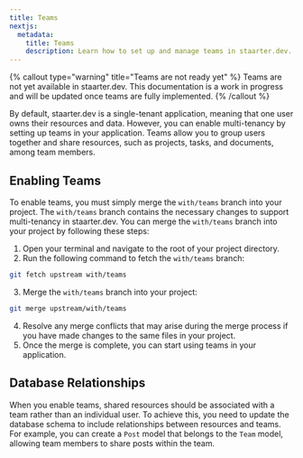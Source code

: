 ```yaml
---
title: Teams
nextjs:
  metadata:
    title: Teams
    description: Learn how to set up and manage teams in staarter.dev.
---
```


{% callout type="warning" title="Teams are not ready yet" %}
Teams are not yet available in staarter.dev. This documentation is a work in progress and will be updated once teams are fully implemented.
{% /callout %}

By default, staarter.dev is a single-tenant application, meaning that one user owns their resources and data. However, you can enable multi-tenancy by setting up teams in your application. Teams allow you to group users together and share resources, such as projects, tasks, and documents, among team members.

## Enabling Teams

To enable teams, you must simply merge the `with/teams` branch into your project. The `with/teams` branch contains the necessary changes to support multi-tenancy in staarter.dev. You can merge the `with/teams` branch into your project by following these steps:

1. Open your terminal and navigate to the root of your project directory.
2. Run the following command to fetch the `with/teams` branch:

```bash
git fetch upstream with/teams
```

3. Merge the `with/teams` branch into your project:

```bash
git merge upstream/with/teams
```

4. Resolve any merge conflicts that may arise during the merge process if you have made changes to the same files in your project.
5. Once the merge is complete, you can start using teams in your application.

## Database Relationships

When you enable teams, shared resources should be associated with a team rather than an individual user. To achieve this, you need to update the database schema to include relationships between resources and teams. For example, you can create a `Post` model that belongs to the `Team` model, allowing team members to share posts within the team.
